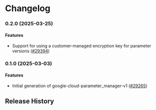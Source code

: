 # Changelog

### 0.2.0 (2025-03-25)

#### Features

* Support for using a customer-managed encryption key for parameter versions ([#29394](https://github.com/googleapis/google-cloud-ruby/issues/29394)) 

### 0.1.0 (2025-03-03)

#### Features

* Initial generation of google-cloud-parameter_manager-v1 ([#29265](https://github.com/googleapis/google-cloud-ruby/issues/29265)) 

## Release History
